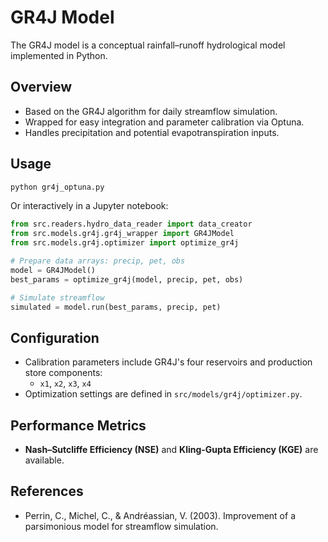 # GR4J Model

The GR4J model is a conceptual rainfall–runoff hydrological model implemented in Python.

## Overview

- Based on the GR4J algorithm for daily streamflow simulation.
- Wrapped for easy integration and parameter calibration via Optuna.
- Handles precipitation and potential evapotranspiration inputs.

## Usage

```bash
python gr4j_optuna.py
```

Or interactively in a Jupyter notebook:

```python
from src.readers.hydro_data_reader import data_creator
from src.models.gr4j.gr4j_wrapper import GR4JModel
from src.models.gr4j.optimizer import optimize_gr4j

# Prepare data arrays: precip, pet, obs
model = GR4JModel()
best_params = optimize_gr4j(model, precip, pet, obs)

# Simulate streamflow
simulated = model.run(best_params, precip, pet)
```

## Configuration

- Calibration parameters include GR4J's four reservoirs and production store components:
  - `x1`, `x2`, `x3`, `x4`
- Optimization settings are defined in `src/models/gr4j/optimizer.py`.

## Performance Metrics

- **Nash–Sutcliffe Efficiency (NSE)** and **Kling-Gupta Efficiency (KGE)** are available.

## References

- Perrin, C., Michel, C., & Andréassian, V. (2003). Improvement of a parsimonious model for streamflow simulation.
